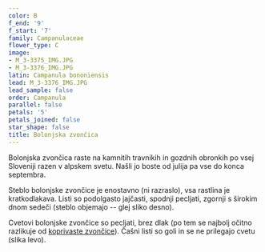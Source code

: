 ```yaml
---
color: B
f_end: '9'
f_start: '7'
family: Campanulaceae
flower_type: C
image:
- M_3-3375_IMG.JPG
- M_3-3376_IMG.JPG
latin: Campanula bononiensis
lead: M_3-3376_IMG.JPG
lead_sample: false
order: Campanula
parallel: false
petals: '5'
petals_joined: false
star_shape: false
title: Bolonjska zvončica
---
```

Bolonjska zvončica raste na kamnitih travnikih in gozdnih obronkih po vsej Sloveniji razen v alpskem svetu. Našli jo boste od julija pa vse do konca septembra.

Steblo bolonjske zvončice je enostavno (ni razraslo), vsa rastlina je kratkodlakava. Listi so podolgasto jajčasti, spodnji pecljati, zgornji s širokim dnom sedeči (steblo objemajo -- glej sliko desno).

Cvetovi bolonjske zvončice so pecljati, brez dlak (po tem se najbolj očitno razlikuje od [koprivaste zvončice](../campanulatrachelium/)). Čašni listi so goli in se ne prilegajo cvetu (slika levo).
